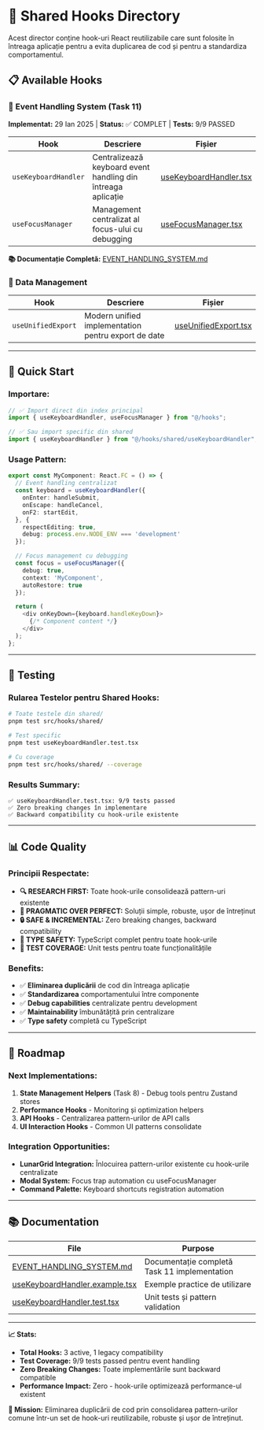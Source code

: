 # 🔧 Shared Hooks Directory

Acest director conține hook-uri React reutilizabile care sunt folosite în întreaga aplicație pentru a evita duplicarea de cod și pentru a standardiza comportamentul.

## 📋 Available Hooks

### 🎹 Event Handling System (Task 11)

**Implementat:** 29 Ian 2025 | **Status:** ✅ COMPLET | **Tests:** 9/9 PASSED

| Hook                 | Descriere                                                    | Fișier                                             |
| -------------------- | ------------------------------------------------------------ | -------------------------------------------------- |
| `useKeyboardHandler` | Centralizează keyboard event handling din întreaga aplicație | [useKeyboardHandler.tsx](./useKeyboardHandler.tsx) |
| `useFocusManager`    | Management centralizat al focus-ului cu debugging            | [useFocusManager.tsx](./useFocusManager.tsx)       |

**📚 Documentație Completă:** [EVENT_HANDLING_SYSTEM.md](./EVENT_HANDLING_SYSTEM.md)

### 🔄 Data Management

| Hook               | Descriere                                           | Fișier                                         |
| ------------------ | --------------------------------------------------- | ---------------------------------------------- |
| `useUnifiedExport` | Modern unified implementation pentru export de date | [useUnifiedExport.tsx](./useUnifiedExport.tsx) |

---

## 🚀 Quick Start

### Importare:

```typescript
// ✅ Import direct din index principal
import { useKeyboardHandler, useFocusManager } from "@/hooks";

// ✅ Sau import specific din shared
import { useKeyboardHandler } from "@/hooks/shared/useKeyboardHandler";
```

### Usage Pattern:

```typescript
export const MyComponent: React.FC = () => {
  // Event handling centralizat
  const keyboard = useKeyboardHandler({
    onEnter: handleSubmit,
    onEscape: handleCancel,
    onF2: startEdit,
  }, {
    respectEditing: true,
    debug: process.env.NODE_ENV === 'development'
  });

  // Focus management cu debugging
  const focus = useFocusManager({
    debug: true,
    context: 'MyComponent',
    autoRestore: true
  });

  return (
    <div onKeyDown={keyboard.handleKeyDown}>
      {/* Component content */}
    </div>
  );
};
```

---

## 🧪 Testing

### Rularea Testelor pentru Shared Hooks:

```bash
# Toate testele din shared/
pnpm test src/hooks/shared/

# Test specific
pnpm test useKeyboardHandler.test.tsx

# Cu coverage
pnpm test src/hooks/shared/ --coverage
```

### Results Summary:

```
✅ useKeyboardHandler.test.tsx: 9/9 tests passed
✅ Zero breaking changes în implementare
✅ Backward compatibility cu hook-urile existente
```

---

## 📊 Code Quality

### Principii Respectate:

- **🔍 RESEARCH FIRST:** Toate hook-urile consolidează pattern-uri existente
- **🎯 PRAGMATIC OVER PERFECT:** Soluții simple, robuste, ușor de întreținut
- **🔒 SAFE & INCREMENTAL:** Zero breaking changes, backward compatibility
- **📝 TYPE SAFETY:** TypeScript complet pentru toate hook-urile
- **🧪 TEST COVERAGE:** Unit tests pentru toate funcționalitățile

### Benefits:

- ✅ **Eliminarea duplicării** de cod din întreaga aplicație
- ✅ **Standardizarea** comportamentului între componente
- ✅ **Debug capabilities** centralizate pentru development
- ✅ **Maintainability** îmbunătățită prin centralizare
- ✅ **Type safety** completă cu TypeScript

---

## 🔮 Roadmap

### Next Implementations:

1. **State Management Helpers** (Task 8) - Debug tools pentru Zustand stores
2. **Performance Hooks** - Monitoring și optimization helpers
3. **API Hooks** - Centralizarea pattern-urilor de API calls
4. **UI Interaction Hooks** - Common UI patterns consolidate

### Integration Opportunities:

- **LunarGrid Integration:** Înlocuirea pattern-urilor existente cu hook-urile centralizate
- **Modal System:** Focus trap automation cu useFocusManager
- **Command Palette:** Keyboard shortcuts registration automation

---

## 📚 Documentation

| File                                                               | Purpose                                      |
| ------------------------------------------------------------------ | -------------------------------------------- |
| [EVENT_HANDLING_SYSTEM.md](./EVENT_HANDLING_SYSTEM.md)             | Documentație completă Task 11 implementation |
| [useKeyboardHandler.example.tsx](./useKeyboardHandler.example.tsx) | Exemple practice de utilizare                |
| [useKeyboardHandler.test.tsx](./useKeyboardHandler.test.tsx)       | Unit tests și pattern validation             |

---

**📈 Stats:**

- **Total Hooks:** 3 active, 1 legacy compatibility
- **Test Coverage:** 9/9 tests passed pentru event handling
- **Zero Breaking Changes:** Toate implementările sunt backward compatible
- **Performance Impact:** Zero - hook-urile optimizează performance-ul existent

**🎯 Mission:** Eliminarea duplicării de cod prin consolidarea pattern-urilor comune într-un set de hook-uri reutilizabile, robuste și ușor de întreținut.
